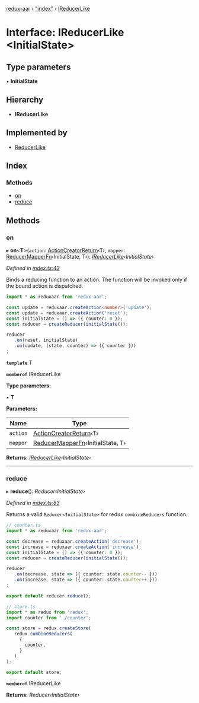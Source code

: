 [redux-aar](../README.md) › ["index"](../modules/_index_.md) › [IReducerLike](_index_.ireducerlike.md)

# Interface: IReducerLike <**InitialState**>

## Type parameters

▪ **InitialState**

## Hierarchy

* **IReducerLike**

## Implemented by

* [ReducerLike](../classes/_index_.reducerlike.md)

## Index

### Methods

* [on](_index_.ireducerlike.md#on)
* [reduce](_index_.ireducerlike.md#reduce)

## Methods

###  on

▸ **on**<**T**>(`action`: [ActionCreatorReturn](../modules/_index_.md#actioncreatorreturn)‹T›, `mapper`: [ReducerMapperFn](../modules/_index_.md#reducermapperfn)‹InitialState, T›): *[IReducerLike](_index_.ireducerlike.md)‹InitialState›*

*Defined in [index.ts:42](https://github.com/OctoD/redux-aar/blob/085891c/src/index.ts#L42)*

Binds a reducing function to an action. The function will be invoked only if the bound action is dispatched.

```ts
import * as reduxaar from 'redux-aar';

const update = reduxaar.createAction<number>('update');
const update = reduxaar.createAction('reset');
const initialState = () => ({ counter: 0 });
const reducer = createReducer(initialState());

reducer
   .on(reset, initialState)
   .on(update, (state, counter) => ({ counter }))
;
```

**`template`** T

**`memberof`** IReducerLike

**Type parameters:**

▪ **T**

**Parameters:**

Name | Type |
------ | ------ |
`action` | [ActionCreatorReturn](../modules/_index_.md#actioncreatorreturn)‹T› |
`mapper` | [ReducerMapperFn](../modules/_index_.md#reducermapperfn)‹InitialState, T› |

**Returns:** *[IReducerLike](_index_.ireducerlike.md)‹InitialState›*

___

###  reduce

▸ **reduce**(): *Reducer‹InitialState›*

*Defined in [index.ts:83](https://github.com/OctoD/redux-aar/blob/085891c/src/index.ts#L83)*

Returns a valid `Reducer<InitialState>` for redux `combineReducers` function.

```ts
// counter.ts
import * as reduxaar from 'redux-aar';

const decrease = reduxaar.createAction('decrease');
const increase = reduxaar.createAction('increase');
const initialState = () => ({ counter: 0 });
const reducer = createReducer(initialState());

reducer
   .on(decrease, state => ({ counter: state.counter-- }))
   .on(increase, state => ({ counter: state.counter++ }))
;

export default reducer.reduce();

// store.ts
import * as redux from 'redux';
import counter from './counter';

const store = redux.createStore(
   redux.combineReducers(
     {
       counter,
     }
   )
);

export default store;
```

**`memberof`** IReducerLike

**Returns:** *Reducer‹InitialState›*
